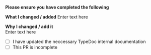 **Please ensure you have completed the following**


**What I changed / added**
Enter text here

**Why I changed / add it**  
Enter text here

- [ ] I have updated the neccessary TypeDoc internal documentation
- [ ] This PR is incomplete
